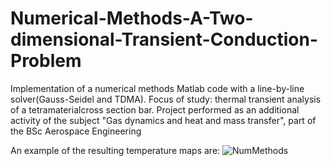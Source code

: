 # Numerical-Methods-A-Two-dimensional-Transient-Conduction-Problem
Implementation of a numerical methods Matlab code with a line-by-line solver(Gauss-Seidel and TDMA).
Focus of study: thermal transient analysis of a tetramaterialcross section bar.
Project performed as an additional activity of the subject "Gas dynamics and heat and mass transfer", part of the BSc Aerospace Engineering

An example of the resulting temperature maps are:
![NumMethods](https://user-images.githubusercontent.com/71126768/111178888-da1a7180-85ab-11eb-80e2-1148bcd28875.png)
